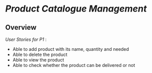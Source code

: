 # *Product Catalogue Management*

## **Overview**

 *User Stories for P1* :
- Able to add product with its name, quantity and needed
- Able to delete the product 
- Able to view the product
- Able to check whether the product can be delivered or not

 